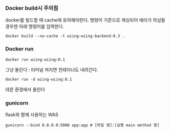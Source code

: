 ### Docker build시 주의점

docker를 빌드할 때 cache에 유의해야한다. 명령어 기준으로 캐싱되어 에러가 의심될 경우엔 아래 명령어를 입력한다.

```shell
docker build --no-cache -t wiing-wiing-backend:0.3 .
```



### Docker run

```shell
docker run wiing-wiing:0.1
```

그냥 돌린다 : 터미널 꺼지면 컨테이너도 내려간다.

```shell
docker run -d wiing-wiing:0.1
```

데몬 환경에서 돌린다



### gunicorn

flask와 함께 사용하는 WAS

```shell
gunicorn --bind 0.0.0.0:5000 app:app # [파일 명]:[실행 main method 명]
```

